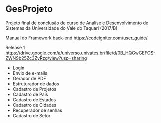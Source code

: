 # GesProjeto
Projeto final de conclusão de curso de Análise e Desenvolvimento de Sistemas da Universidade do Vale do Taquari (2017/B)

Manual do Framework back-end
https://codeigniter.com/user_guide/


Release 1
https://drive.google.com/a/universo.univates.br/file/d/0B_HQGwGEFOS-ZWNSb25Zc3ZyRzg/view?usp=sharing

- Login
- Envio de e-mails
- Gerador de PDF
- Estruturador de dados
- Cadastro de Projetos
- Cadastro de País
- Cadastro de Estados
- Cadastro de Cidades
- Recuperador de senhas
- Cadastro de Setor

